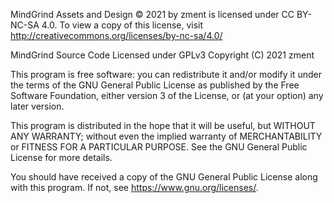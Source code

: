 MindGrind Assets and Design © 2021 by zment is licensed under CC BY-NC-SA 4.0. To view a copy of this license, visit http://creativecommons.org/licenses/by-nc-sa/4.0/

MindGrind Source Code Licensed under GPLv3 
Copyright (C) 2021 zment

This program is free software: you can redistribute it and/or modify it under the terms of the GNU General Public License as published by the Free Software Foundation, either version 3 of the License, or (at your option) any later version.

This program is distributed in the hope that it will be useful, but WITHOUT ANY WARRANTY; without even the implied warranty of MERCHANTABILITY or FITNESS FOR A PARTICULAR PURPOSE. See the GNU General Public License for more details.

You should have received a copy of the GNU General Public License along with this program. If not, see <https://www.gnu.org/licenses/>.
